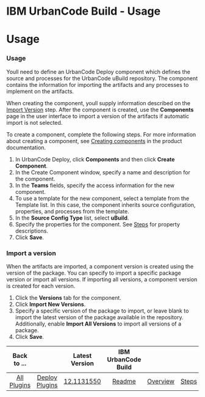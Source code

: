 
IBM UrbanCode Build - Usage
===========================

# Usage



### Usage




 


Youll need to define an UrbanCode Deploy component which defines the source and processes for the 
UrbanCode uBuild repository. The component contains the information for importing the artifacts and any processes to 
implement on the artifacts.


When creating the component, youll supply information described on the [Import 
Version](#steps) step. After the component is created, use the **Components** page in the user interface to import a 
version of the artifacts if automatic import is not selected.


To create a component, complete the following steps. For
 more information about creating a component, see [Creating 
components](http://www-01.ibm.com/support/knowledgecenter/SS4GSP_7.0.2/com.ibm.udeploy.doc/topics/comp_create.html 
"Creating components") in the product documentation.


1. In UrbanCode Deploy, click **Components** and then click 
**Create Component**.
2. In the Create Component window, specify a name and description for the component.
3. In the 
**Teams** fields, specify the access information for the new component.
4. To use a template for the new component, 
select a template from the Template list. In this case, the component inherits source configuration, properties, and 
processes from the template.
5. In the **Source Config Type** list, select **uBuild**.
6. Specify the properties for the
 component. See [Steps](#steps) for property descriptions.
7. Click **Save**.


### Import a version


When the 
artifacts are imported, a component version is created using the version of the package. You can specify to import a 
specific package version or import all versions. If importing all versions, a component version is created for each 
version. 


1. Click the **Versions** tab for the component.
2. Click **Import New Versions**.
3. Specify a specific 
version of the package to import, or leave blank to import the latest version of the package available in the 
repository. Additionally, enable **Import All Versions** to import all versions of a package.
4. Click **Save**.


|Back to ...||Latest Version|IBM UrbanCode Build ||||
| :---: | :---: | :---: | :---: | :---: | :---: | :---: |
|[All Plugins](../../index.md)|[Deploy Plugins](../README.md)|[12.1131550]()|[Readme](README.md)|[Overview](overview.md)|[Steps](steps.md)|[Downloads](downloads.md)|
